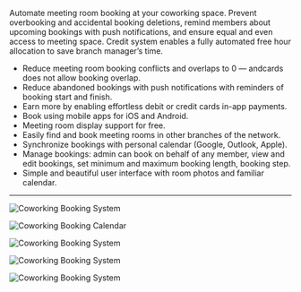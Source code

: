 Automate meeting room booking at your coworking space. Prevent overbooking and accidental booking deletions, remind members about upcoming bookings with push notifications, and ensure equal and even access to meeting space. Credit system enables a fully automated free hour allocation to save branch manager’s time.

- Reduce meeting room booking conflicts and overlaps to 0 — andcards does not allow booking overlap.
- Reduce abandoned bookings with push notifications with reminders of booking start and finish.
- Earn more by enabling effortless debit or credit cards in-app payments.
- Book using mobile apps for iOS and Android.
- Meeting room display support for free.
- Easily find and book meeting rooms in other branches of the network.
- Synchronize bookings with personal calendar (Google, Outlook, Apple).
- Manage bookings: admin can book on behalf of any member, view and edit bookings, set minimum and maximum booking length, booking step.
- Simple and beautiful user interface with room photos and familiar calendar.

---

![Coworking Booking System](https://s3.ap-northeast-2.amazonaws.com/marketing.feature.andcards.com/booking-rooms.jpg|height=1080,width=1920)


![Coworking Booking Calendar](https://s3.ap-northeast-2.amazonaws.com/marketing.feature.andcards.com/booking-calendar.jpg|height=1080,width=1920)


![Coworking Booking System](https://s3.ap-northeast-2.amazonaws.com/marketing.feature.andcards.com/booking-payment-methods.jpg|height=1080,width=1920)


![Coworking Booking System](https://s3.ap-northeast-2.amazonaws.com/marketing.feature.andcards.com/booking-pay-with-card.jpg|height=1080,width=1920)


![Coworking Booking System](https://s3.ap-northeast-2.amazonaws.com/marketing.feature.andcards.com/booking-display.jpg|height=1080,width=1920)
